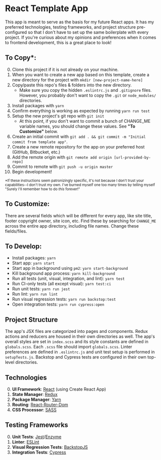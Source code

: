 # React Template App

This app is meant to serve as the basis for my future React apps. It has my preferred technologies, testing frameworks, and project structure pre-configured so that I don't have to set up the same boilerplate with every project. If you're curious about my opinions and preferences when it comes to frontend development, this is a great place to look!

## To Copy*:

0. Clone this project if it is not already on your machine.
0. When you want to create a new app based on this template, create a new directory for the project with `mkdir [new-project-name-here]`
0. Copy/paste this repo's files & folders into the new directory.
    - Make sure you copy the hidden `.eslintrc.js` and `.gitignore` files. However, you probably don't want to copy the `.git` or `node_modules/` directories.
0. Install packages with `yarn`
0. Confirm everything is working as expected by running `yarn run test`
0. Setup the new project's git repo with `git init`
    - At this point, if you don't want to commit a bunch of CHANGE_ME variable names, you should change these values. See **"To Customize"** below.
0. Create an initial commit with `git add . && git commit -m "Initial commit from template app"`.
0. Create a new remote repository for the app on your preferred host (GitHub, Bitbucket, etc.)
0. Add the remote origin with `git remote add origin [url-provided-by-repo]`
0. Commit to remote with `git push -u origin master`
0. Begin development!

<sup>*If these instructions seem patronizingly specific, it's not because I don't trust your capabilities--I don't trust my own. I've burned myself one too many times by telling myself "Surely I'll remember how to do *this* forever!"</sup>

## To Customize:
There are several fields which will be different for every app, like site title, footer copyright owner, site icon, etc. Find these by searching for `CHANGE_ME` across the entire app directory, including file names. Change these fields/files.

## To Develop:
- Install packages: `yarn`
- Start app: `yarn start`
- Start app in background using `pm2`: `yarn start-background`
- Kill background app process: `yarn kill-background`
- Run all tests (unit, visual, integration, and lint): `yarn test`
- Run CI-only tests (all except visual): `yarn test:ci`
- Run unit tests: `yarn run jest`
- Run lint: `yarn run lint`
- Run visual regression tests: `yarn run backstop:test`
- Open integration tests: `yarn run cypress:open`

## Project Structure
The app's JSX files are categorized into pages and components. Redux actions and reducers are housed in their own directories as well. The app's overall styles are set in `index.scss` and its style constants are defined in `globals.scss`. Each `.scss` file should import `globals.scss`. Linter preferences are defined in `.eslintrc.js` and unit test setup is performed in `setupTests.js`. Backstop and Cypress tests are configured in their own top-level directories.

## Technologies
0. **UI Framework**: [React](https://reactjs.org/) (using Create React App)
0. **State Manager**: [Redux](https://redux.js.org/)
0. **Package Manager**: [Yarn](https://yarnpkg.com/)
0. **Routing**: [React-Router-Dom](https://www.npmjs.com/package/react-router-dom)
0. **CSS Processor**: [SASS](https://sass-lang.com/)

## Testing Frameworks
0. **Unit Tests**: [Jest](https://jestjs.io/)/[Enzyme](https://github.com/enzymejs/enzyme)
0. **Linter**: [ESLint](https://eslint.org/)
0. **Visual Regression Tests**: [BackstopJS](https://garris.github.io/BackstopJS/)
0. **Integration Tests**: [Cypress](https://www.cypress.io/)
